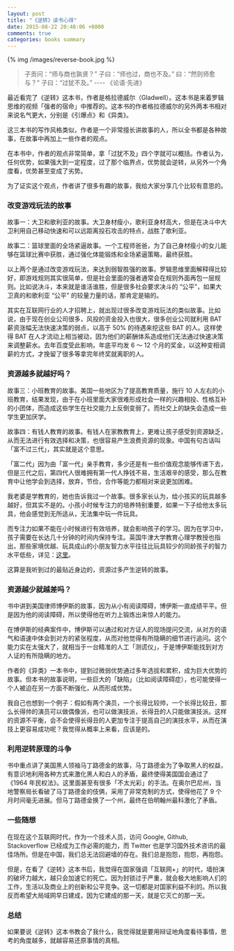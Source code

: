 ```yaml
---
layout: post
title: "《逆转》读书心得"
date: 2015-08-22 20:48:06 +0800
comments: true
categories: books summary
---
```


{% img /images/reverse-book.jpg %}


> 子贡问：“师与商也孰贤？” 子曰：“师也过，商也不及。” 曰：“然则师愈与？” 子曰：“过犹不及。”
> ---- 《论语·先进》

最近看完了《逆转》这本书，作者是格拉德威尔（Gladwell）。这本书是来着罗辑思维的视频「强者的宿命」中推荐的。这本书的作者格拉德威尔的另外两本书相对来说名气更大，分别是《引爆点》和《异类》。

这三本书的写作风格类似，作者是一个非常擅长讲故事的人，所以全书都是各种故事，在故事中再加上一些作者的观点。

在本书中，作者的观点非常简单，拿「过犹不及」四个字就可以概括。作者认为，任何优势，如果强大到一定程度，过了那个临界点，优势就会逆转，从另外一个角度看，优势甚至变成了劣势。

为了证实这个观点，作者讲了很多有趣的故事，我给大家分享几个比较有意思的。

### 改变游戏玩法的故事

故事一：大卫和歌利亚的故事。大卫身材瘦小，歌利亚身材高大，但是在决斗中大卫利用自己移动快速和可以远距离投石攻击的特点，战胜了歌利亚。

故事二：篮球里面的全场紧逼故事。一个工程师爸爸，为了自己身材瘦小的女儿能够在篮球比赛中获胜，通过强化体能锻炼和全场紧逼策略，最终获胜。

以上两个是通过改变游戏玩法，来达到弱智胜强的故事。罗辑思维里面解释得比较好，即游戏规则其实很简单，但是社会里面的强者通常会在规则外面再包一层规则。比如说决斗，本来就是谁活谁胜，但是很多社会要求决斗的 “公平”，如果大卫真的和歌利亚 “公平” 的较量力量的话，那肯定是输的。

其实在互联网行业的人才招聘上，就出现过很多改变游戏玩法的类似故事。比如说，由于现在创业公司很多，风投的资金投入也很大，很多创业公司就利用 BAT 薪资涨幅无法快速决策的弱点，以高于 50% 的待遇来挖这些 BAT 的人。这样使得 BAT 在人才流动上相当被动，因为他们的薪酬体系造成他们无法通过快速决策来调整薪水。去年百度受此影响，年底平均发 6  ～ 12 个月的奖金，以这种变相调薪的方式，才挽留了很多等拿完年终奖就离职的人。

### 资源越多就越好吗？

故事三：小班教育的故事。美国一些地区为了提高教育质量，施行 10 人左右的小班教育，结果发现，由于在小班里面大家很难形成社会一样的兴趣相投、性格互补的小团体，而造成这些学生在社交能力上反倒变弱了。而社交上的缺失会造成一些学生更加厌学。

故事四：有钱人教育的故事。有钱人在家教教育上，更难让孩子感受到资源缺乏，从而无法进行有效选择和决策，也很容易产生浪费资源的现象。中国有句古话叫「富不过三代」，其实就是这个意思。

「富二代」因为由「富一代」亲手教育，多少还是有一些价值观念能够传递下去，但是三代之后，第四代人很难拥有第一代人挣钱不易，生活艰辛的感受，那么在教育中让他学会到选择，放弃，节俭，合作等能力都相对来说更加困难。

我老婆是学教育的，她也告诉我过一个故事。很多家长认为，给小孩买的玩具越多越好，但其实不是的。小孩小时候专注力的培养特别重要，如果一下子给他太多玩具，他会感觉到无所适从，无法集中玩一件玩具。

而专注力如果不能在小时候进行有效培养，就会影响孩子的学习。因为在学习中，孩子需要在长达几十分钟的时间内保持专注。英国牛津大学教育心理学教授也指出，那些家境优越、玩具成山的小朋友智力水平往往比玩具较少的同龄孩子的智力水平低些，详见：[这里](http://health.qq.com/a/20130425/000016.htm)。

这算是我听到过的最贴近身边的，资源过多产生逆转的故事。

### 资源越少就越差吗？

书中讲到美国律师博伊斯的故事，因为从小有阅读障碍，博伊斯一直成绩平平。但是因为他的阅读障碍，所以使得他在听力上锻炼出来惊人的能力。

在博伊斯的经典案件中，博伊斯可以通过和对方证人的现场提问交流，从对方的语气和语速中体会到对方的紧张程度，从而对他觉得有所隐瞒的细节进行追问。这个能力实在太强大了，就相当于一台精准的人工「测谎仪」，于是博伊斯能找到对方人证的有所隐瞒的地方。

作者的《异类》一本书中，提到过微弱优势通过多年选拔和累积，成为巨大优势的故事。但本书的故事说明，一些巨大的「缺陷」（比如阅读障碍症），也可能使得一个人被迫在另一方面不断强化，从而形成优势。

我自己也想到一个例子：假如有两个演员，一个长得比较帅，一个长得比较丑，那么长得帅的演员可以做偶像派，也可以做演技派，长得丑的人只能做演技派。这样的资源不平衡，会不会使得长得丑的人更加专注于提高自己的演技水平，从而在演技上更容易成功呢？我觉得从概率上来看，应该是的。

### 利用逆转原理的斗争

书中重点讲了美国黑人领袖马丁路德金的故事，马丁路德金为了争取黑人的权益，有意识地利用各种方式来激化黑人和白人的矛盾，最终使得美国国会通过了《1964 年民权法》。这里面甚至有很多「不太光彩」的手法。在奥尔巴尼州，当地警察局长看破了马丁路德金的伎俩，采用了非常克制的方式，使得他花了 9 个月时间毫无进展。但马丁路德金换了一个州，最终在伯明翰州最科激化了矛盾。

### 一些随想

在现在这个互联网时代，作为一个技术人员，访问 Google, Github, Stackoverflow 已经成为工作必需的能力，而 Twitter 也是学习国外技术咨讯的最佳场所。但是在中国，我们总无法回避墙的存在。我们总是抱怨，抱怨，再抱怨。

但是，在看了《逆转》这本书后，我觉得在国家强调「互联网+」的时代，墙扮演的破坏力越大，越只会加速它的死亡。因为封锁过于严重，就会极大地影响人们的工作，生活以及商业上的创新和公平竞争。这一切都是对国家利益不利的。所以我反而希望大局域网早日建成，因为它建成的那一天，就是它灭亡的那一天。

### 总结

如果要说《逆转》这本书教会了我什么，我觉得就是要用辩证地角度看待事情，思考的角度越多，就越容易还原事情的真相。
